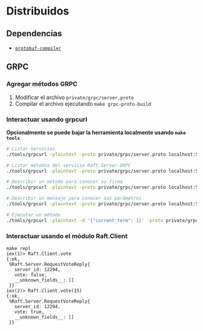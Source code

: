 # Distribuidos

## Dependencias

* [`protobuf-compiler`](https://grpc.io/docs/protoc-installation)

## GRPC

### Agregar métodos GRPC

1. Modificar el archivo `private/grpc/server.proto`
2. Compilar el archivo ejecutando `make grpc-proto-build`

### Interactuar usando grpcurl

**Opcionalmente se puede bajar la herramienta localmente usando `make tools`**

```bash
# Listar servicios
./tools/grpcurl -plaintext -proto private/grpc/server.proto localhost:50051 list

# Listar métodos del servicio Raft.Server.GRPC
./tools/grpcurl -plaintext -proto private/grpc/server.proto localhost:50051 list Raft.Server.GRPC

# Describir un método para conocer su firma
./tools/grpcurl -plaintext -proto private/grpc/server.proto localhost:50051 describe Raft.Server.GRPC.RequestVote

# Describir un mensaje para conocer sus parámetros
./tools/grpcurl -plaintext -proto private/grpc/server.proto localhost:50051 describe .Raft.Server.RequestVoteParams

# Ejecutar un método
./tools/grpcurl -plaintext -d '{"current_term": 1}' -proto private/grpc/server.proto localhost:50051 Raft.Server.GRPC.RequestVote
```

### Interactuar usando el módulo Raft.Client

```
make repl
iex(1)> Raft.Client.vote
{:ok,
 %Raft.Server.RequestVoteReply{
   server_id: 12294,
   vote: false,
   __unknown_fields__: []
 }}
iex(2)> Raft.Client.vote(15)
{:ok,
 %Raft.Server.RequestVoteReply{
   server_id: 12294,
   vote: true,
   __unknown_fields__: []
 }}
```
